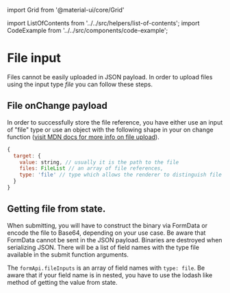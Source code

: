 
import Grid from '@material-ui/core/Grid'

import ListOfContents from '../../src/helpers/list-of-contents';
import CodeExample from '../../src/components/code-example';

<Grid container item>
<Grid item xs={12} md={10}>

# File input

Files cannot be easily uploaded in JSON payload. In order to upload files using the input type *file* you can follow these steps.

## File onChange payload

In order to successfully store the file reference, you have either use an input of "file" type or use an object with the following shape in your on change function ([visit MDN docs for more info on file upload](https://developer.mozilla.org/en-US/docs/Web/HTML/Element/input/file)). 
```jsx
{
  target: {
    value: string, // usually it is the path to the file
    files: FileList // an array of file references,
    type: 'file' // type which allows the renderer to distinguish file payload
  }
}
```

## Getting file from state.

When submitting, you will have to construct the binary via FormData or encode the file to Base64, depending on your use case. Be aware that FormData cannot be sent in the JSON payload. Binaries are destroyed when serializing JSON. There will be a list of field names with the type file available in the submit function arguments.

The `formApi.fileInputs` is an array of field names with `type: file`. Be aware that if your field name is in nested, you have to use the lodash like method of getting the value from state.

<CodeExample source="components/file-upload/upload-handler" />

<CodeExample source="components/file-upload/file-input" mode="preview" additionalSources="components/file-upload/upload-handler.js" />

</Grid>
<Grid item xs={false} md={2}>
  <ListOfContents file="renderer/file-input" />
</Grid>
</Grid>

